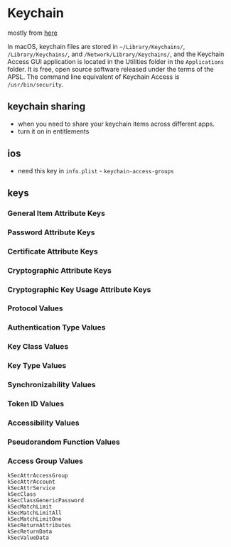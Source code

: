 # Keychain

mostly from [here](https://developer.apple.com/documentation/security/keychain_services/keychain_items)

In macOS, keychain files are stored in `~/Library/Keychains/`,
`/Library/Keychains/`, and `/Network/Library/Keychains/`, and the Keychain
Access GUI application is located in the Utilities folder in the `Applications`
folder. It is free, open source software released under the terms of the
APSL. The command line equivalent of Keychain Access is `/usr/bin/security`.

## keychain sharing
* when you need to share your keychain items across different apps.
* turn it on in entitlements


## ios

* need this key in `info.plist` - `keychain-access-groups`

## keys

### General Item Attribute Keys

### Password Attribute Keys

### Certificate Attribute Keys

### Cryptographic Attribute Keys

### Cryptographic Key Usage Attribute Keys

### Protocol Values

### Authentication Type Values

### Key Class Values

### Key Type Values

### Synchronizability Values

### Token ID Values

### Accessibility Values

### Pseudorandom Function Values

### Access Group Values

```
kSecAttrAccessGroup
kSecAttrAccount
kSecAttrService
kSecClass
kSecClassGenericPassword
kSecMatchLimit
kSecMatchLimitAll
kSecMatchLimitOne
kSecReturnAttributes
kSecReturnData
kSecValueData
```
